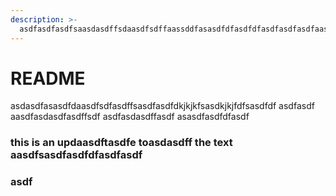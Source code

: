 ```yaml
---
description: >-
  asdfasdfasdfsaasdasdffsdaasdfsdffaassddfasasdfdfasdfdfasdfasdfasdfaasdfasdfsdfasdfasdf
---
```


# README

asdasdfasasdfdaasdfsdfasdffsasdfasdfdkjkjkfsasdkjkjfdfsasdfdf asdfasdf aasdfasdasdfasdffsdf asdfasdasdffasdf asasdfasdfdfasdf

### this is an updaasdftasdfe toasdasdff the text aasdfsasdfasdfdfasdfasdf

### asdf
